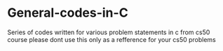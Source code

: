 # General-codes-in-C
Series of codes written for various problem statements in c from cs50 course please dont use this only as a refference for your cs50 problems
